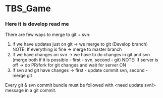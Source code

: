 # TBS_Game

### Here it is develop read me

There are few ways to merge to git + svn:
1. If we have updates just on git -> we merge to git (Develop branch)
NOTE: If everything is fine -> merge to master branch
2. If we have changes on svn -> we have to do changes in git and svn (merge both if it is possible - first - svn, second - git)
NOTE: If server is off -> do PR/fork for git changes and wait for server ON
3. If svn and git have changes -> first - update commit svn, second - merge git

Every git & svn commit bundle must be followed with <need update svn!> message in a git commit.
